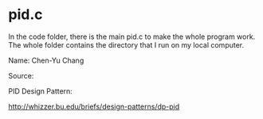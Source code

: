 # pid.c

In the code folder, there is the main pid.c to make the whole program work. The whole folder contains the directory that I run on my local computer.

Name: Chen-Yu Chang

Source:

PID Design Pattern:

http://whizzer.bu.edu/briefs/design-patterns/dp-pid

